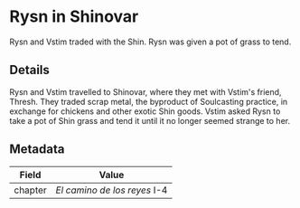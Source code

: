 # Rysn in Shinovar
Rysn and Vstim traded with the Shin. Rysn was given a pot of grass to tend.

## Details
Rysn and Vstim travelled to Shinovar, where they met with Vstim's friend, Thresh. They traded scrap metal, the byproduct of Soulcasting practice, in exchange for chickens and other exotic Shin goods. Vstim asked Rysn to take a pot of Shin grass and tend it until it no longer seemed strange to her.

## Metadata
| Field | Value |
| ----- | ----- |
| chapter | *El camino de los reyes* I-4 |
